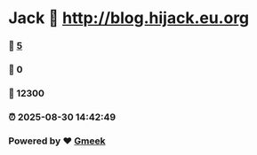 # Jack :link: http://blog.hijack.eu.org 
### :page_facing_up: [5](http://blog.hijack.eu.org/tag.html) 
### :speech_balloon: 0 
### :hibiscus: 12300 
### :alarm_clock: 2025-08-30 14:42:49 
### Powered by :heart: [Gmeek](https://github.com/Meekdai/Gmeek)
